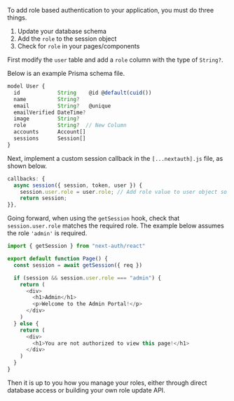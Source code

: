 To add role based authentication to your application, you must do three things.

1. Update your database schema
2. Add the `role` to the session object
3. Check for `role` in your pages/components

First modify the `user` table and add a `role` column with the type of `String?`.

Below is an example Prisma schema file.

```javascript title="/prisma/schema.prisma"
model User {
  id            String    @id @default(cuid())
  name          String?
  email         String?   @unique
  emailVerified DateTime?
  image         String?
  role          String?  // New Column
  accounts      Account[]
  sessions      Session[]
}

```

Next, implement a custom session callback in the `[...nextauth].js` file, as shown below.

```javascript title="/pages/api/auth/[...nextauth].js"
callbacks: {
  async session({ session, token, user }) {
    session.user.role = user.role; // Add role value to user object so it is passed along with session
    return session;
}},
```

Going forward, when using the `getSession` hook, check that `session.user.role` matches the required role. The example below assumes the role `'admin'` is required.

```javascript title="/pages/admin.js"
import { getSession } from "next-auth/react"

export default function Page() {
  const session = await getSession({ req })

  if (session && session.user.role === "admin") {
    return (
      <div>
        <h1>Admin</h1>
        <p>Welcome to the Admin Portal!</p>
      </div>
    )
  } else {
    return (
      <div>
        <h1>You are not authorized to view this page!</h1>
      </div>
    )
  }
}
```

Then it is up to you how you manage your roles, either through direct database access or building your own role update API.
